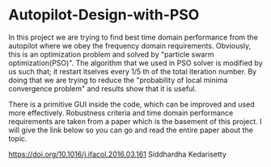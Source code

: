 # Autopilot-Design-with-PSO

In this project we are trying to find best time domain performance from the autopilot where we obey the frequency
domain requirements. Obviously, this is an optimization problem and solved by "particle swarm optimization(PSO)".
The algorithm that we used in PSO solver is modified by us such that; it restart itselves every 1/5 th of the 
total iteration number. By doing that we are trying to reduce the "probability of local minima convergence problem"
and results show that it is useful.

There is a primitive GUI inside the code, which can be improved and used more effectively. Robustness criteria and time 
domain performance requirements are taken from a paper which is the basement of this project. I will give the link below so 
you can go and read the entire paper about the topic.

https://doi.org/10.1016/j.ifacol.2016.03.161
Siddhardha Kedarisetty
